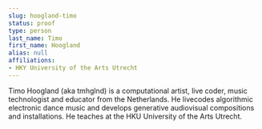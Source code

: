 ```yaml
---
slug: hoogland-timo
status: proof
type: person
last_name: Timo
first_name: Hoogland
alias: null
affiliations:
- HKY University of the Arts Utrecht
---
```


Timo Hoogland (aka tmhglnd) is a computational artist, live coder, music technologist and educator from the Netherlands. He livecodes algorithmic electronic dance music and develops generative audiovisual compositions and installations. He teaches at the HKU University of the Arts Utrecht.


